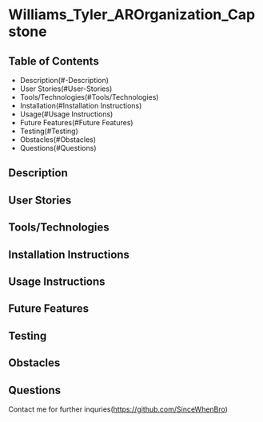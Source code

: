 # Williams_Tyler_AROrganization_Capstone

## Table of Contents
 * Description(#-Description)
 * User Stories(#User-Stories)
 * Tools/Technologies(#Tools/Technologies)
 * Installation(#Installation Instructions)
 * Usage(#Usage Instructions)
 * Future Features(#Future Features)
 * Testing(#Testing)
 * Obstacles(#Obstacles)
 * Questions(#Questions)
 
## Description

## User Stories

## Tools/Technologies

## Installation Instructions

## Usage Instructions

## Future Features

## Testing 

## Obstacles

## Questions

Contact me for further inquries(https://github.com/SinceWhenBro)



